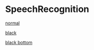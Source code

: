 # SpeechRecognition

[normal](https://tam18947.github.io/SpeechRecognition/normal.html)

[black](https://tam18947.github.io/SpeechRecognition/black.html)

[black bottom](https://tam18947.github.io/SpeechRecognition/black_bottom.html)